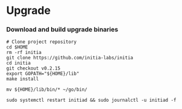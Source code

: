 # Upgrade

### Download and build upgrade binaries <a href="#download-and-build-upgrade-binaries" id="download-and-build-upgrade-binaries"></a>

```
# Clone project repository
cd $HOME
rm -rf initia
git clone https://github.com/initia-labs/initia
cd initia
git checkout v0.2.15
export GOPATH="${HOME}/lib"
make install

mv ${HOME}/lib/bin/* ~/go/bin/

sudo systemctl restart initiad && sudo journalctl -u initiad -f
```
